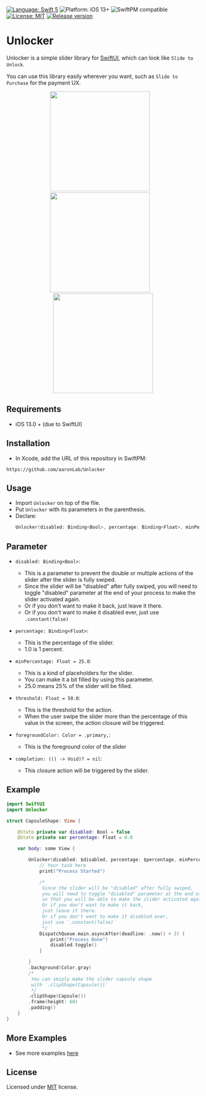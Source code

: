 [![Language: Swift 5](https://img.shields.io/badge/language-Swift5-orange?style=flat&logo=swift)](https://developer.apple.com/swift)
![Platform: iOS 13+](https://img.shields.io/badge/platform-iOS%2013%2B-blue?style=flat&logo=apple)
![SwiftPM compatible](https://img.shields.io/badge/SPM-compatible-brightgreen?style=flat&logo=swift)
[![License: MIT](https://img.shields.io/badge/license-MIT-lightgrey?style=flat)](https://github.com/aaronLab/SweetCardScanner/blob/main/LICENSE)
[![Release version](https://img.shields.io/badge/release-v1.0.0.alpha.1-blue)](https://github.com/aaronLab/SweetCardScanner/releases)

# Unlocker

Unlocker is a simple slider library for [SwiftUI](https://developer.apple.com/xcode/swiftui/), which can look like `Slide to Unlock`.

You can use this library easily wherever you want, such as `Slide to Purchase` for the payment UX.

<center>
<img src="./Docs/preview1.gif" width="260">
&nbsp;
&nbsp;
<img src="./Docs/preview2.gif" width="260">
&nbsp;
&nbsp;
<img src="./Docs/preview3.gif" width="260">
</center>

## Requirements

- iOS 13.0 + (due to SwiftUI)

## Installation

- In Xcode, add the URL of this repository in SwiftPM:

```http
https://github.com/aaronLab/Unlocker
```

## Usage

- Import `Unlocker` on top of the file.
- Put `Unlocker` with its parameters in the parenthesis.
- Declare:
  ```Swift
  Unlocker(disabled: Binding<Bool>, percentage: Binding<Float>, minPercentage: Float = 25.0, threshold: Float = 50.0, foregroundColor: Color = .primary, completion: (() -> Void)? = nil)
  ```

## Parameter

- `disabled: Binding<Bool>`:

  - This is a parameter to prevent the double or multiple actions of the slider after the slider is fully swiped.
  - Since the slider will be "disabled" after fully swiped, you will need to toggle "disabled" parameter at the end of your process to make the slider activated again.
  - Or if you don't want to make it back, just leave it there.
  - Or if you don't want to make it disabled ever, just use `.constant(false)`

- `percentage: Binding<Float>`:

  - This is the percentage of the slider.
  - 1.0 is 1 percent.

- `minPercentage: Float = 25.0`:

  - This is a kind of placeholders for the slider.
  - You can make it a bit filled by using this parameter.
  - 25.0 means 25% of the slider will be filled.

- `threshold: Float = 50.0`:

  - This is the threshold for the action.
  - When the user swipe the slider more than the percentage of this value in the screen, the action closure will be triggered.

- `foregroundColor: Color = .primary,`:

  - This is the foreground color of the slider

- `completion: (() -> Void)? = nil`:
  - This closure action will be triggered by the slider.

## Example

```Swift
import SwiftUI
import Unlocker

struct CapsuleShape: View {

    @State private var disabled: Bool = false
    @State private var percentage: Float = 0.0

    var body: some View {

        Unlocker(disabled: $disabled, percentage: $percentage, minPercentage: 0.0, threshold: 50.0, foregroundColor: .red) {
            // Your task here
            print("Process Started")

            /*
             Since the slider will be "disabled" after fully swiped,
             you will need to toggle "disabled" parameter at the end of your process,
             so that you will be able to make the slider activated again.
             Or if you don't want to make it back,
             just leave it there.
             Or if you don't want to make it disabled ever,
             just use `.constant(false)`
             */
            DispatchQueue.main.asyncAfter(deadline: .now() + 3) {
                print("Process Done")
                disabled.toggle()
            }

        }
        .background(Color.gray)
        /*
         You can smiply make the slider capsule shape
         with `.clipShape(Capsule())`
         */
        .clipShape(Capsule())
        .frame(height: 60)
        .padding()
    }
}
```

## More Examples

- See more examples [here](https://github.com/aaronLab/Unlocker/tree/master/Examples/Examples)

## License

Licensed under [MIT](https://github.com/aaronLab/Unlocker/blob/master/LICENSE) license.
